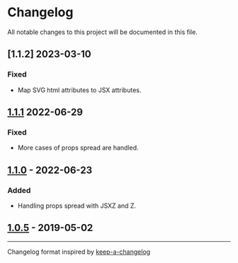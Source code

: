 # Changelog

All notable changes to this project will be documented in this file.

## [1.1.2] 2023-03-10

### Fixed

- Map SVG html attributes to JSX attributes.

## [1.1.1] 2022-06-29

### Fixed

- More cases of props spread are handled.

## [1.1.0] - 2022-06-23

### Added

- Handling props spread with JSXZ and Z.

## [1.0.5] - 2019-05-02

---

Changelog format inspired by [keep-a-changelog]

[keep-a-changelog]: https://github.com/olivierlacan/keep-a-changelog
[unreleased]: https://github.com/kbrw/babel-plugin-transform-jsxz/compare/v1.1.1...HEAD
[1.1.1]: https://github.com/kbrw/babel-plugin-transform-jsxz/compare/v1.1.0...v1.1.1
[1.1.0]: https://github.com/kbrw/babel-plugin-transform-jsxz/compare/v1.0.5...v1.1.0
[1.0.5]: https://github.com/kbrw/babel-plugin-transform-jsxz/compare/v0.0.0...v1.0.5

